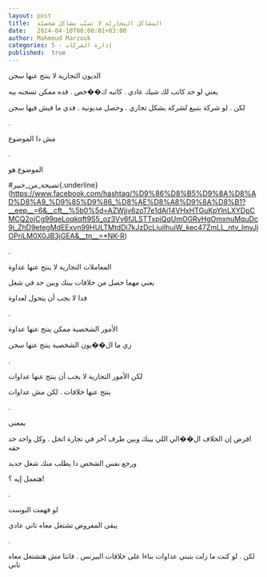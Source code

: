 ```yaml
---
layout: post
title:  المشاكل التجاريّة لا تسبّب مشاكل شخصيّة
date:   2024-04-10T00:00:01+03:00
author: Mahmoud Marzouk
categories: 5 - إدارة الشركات
published:  true
---
```

الديون التجارية لا ينتج عنها سجن

يعني لو حد كاتب لك شيك عادي . كاتبه ك��خص . فده ممكن تسجنه
بيه

لكن . لو شركة بتبيع لشركة بشكل تجاري . وحصل مديونية . فدي ما فيش فيها
سجن

.

مش دا الموضوع

.

الموضوع هو

\#نصيحة_من_خبير{.underline}(https://www.facebook.com/hashtag/%D9%86%D8%B5%D9%8A%D8%AD%D8%A9_%D9%85%D9%86_%D8%AE%D8%A8%D9%8A%D8%B1?__eep__=6&__cft__%5b0%5d=AZWjjv6zoT7e1dAi14VHxHTGuKpYlnLXYDpCMCQ2ojCg99qeLoqkqft9S5_oz3Vv6fJLSTTxpjQqUmOGRvHgOmxnuMquDc9j_ZhD9etegMdEExvn99HULTMtdDi7kJzDcLiuiIhuiW_kec47ZmLL_ntv_lmvJjOPriLM0X0JB3jGEA&__tn__=*NK-R)

.

المعاملات التجارية لا ينتج عنها عداوة

يعني مهما حصل من خلافات بينك وبين حد في شغل

فدا لا يجب أن يتحول لعداوة

.

الأمور الشخصية ممكن ينتج عنها عداوة

زي ما ال��يون الشخصية ينتج عنها سجن

.

لكن الأمور التجارية لا يجب أن ينتج عنها عداوات

ينتج عنها خلافات . لكن مش عداوات

.

بمعنى

افرض إن الخلاف ال��الي اللي بينك وبين طرف آخر في تجارة اتحل . وكل واحد
خد حقه

ورجع نفس الشخص دا يطلب منك شغل جديد

هتعمل إيه ؟!

.

لو فهمت البوست

يبقى المفروض تشتغل معاه تاني عادي

.

لكن . لو كنت ما زلت بتبني عداوات بناءا على خلافات البيزنس . فانتا مش
هتشتغل معاه تاني

